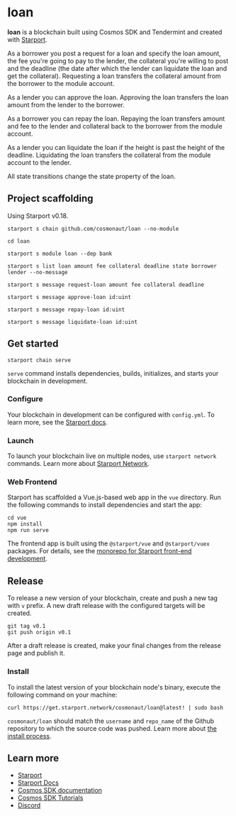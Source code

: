 # loan
**loan** is a blockchain built using Cosmos SDK and Tendermint and created with [Starport](https://github.com/tendermint/starport).

As a borrower you post a request for a loan and specify the loan amount, the fee you're going to pay to the lender, the collateral you're willing to post and the deadline (the date after which the lender can liquidate the loan and get the collateral). Requesting a loan transfers the collateral amount from the borrower to the module account.

As a lender you can approve the loan. Approving the loan transfers the loan amount from the lender to the borrower.

As a borrower you can repay the loan. Repaying the loan transfers amount and fee to the lender and collateral back to the borrower from the module account.

As a lender you can liquidate the loan if the height is past the height of the deadline. Liquidating the loan transfers the collateral from the module account to the lender.

All state transitions change the state property of the loan.

## Project scaffolding

Using Starport v0.18.

```
starport s chain github.com/cosmonaut/loan --no-module

cd loan

starport s module loan --dep bank

starport s list loan amount fee collateral deadline state borrower lender --no-message

starport s message request-loan amount fee collateral deadline

starport s message approve-loan id:uint

starport s message repay-loan id:uint

starport s message liquidate-loan id:uint
```

## Get started

```
starport chain serve
```

`serve` command installs dependencies, builds, initializes, and starts your blockchain in development.

### Configure

Your blockchain in development can be configured with `config.yml`. To learn more, see the [Starport docs](https://docs.starport.network).

### Launch

To launch your blockchain live on multiple nodes, use `starport network` commands. Learn more about [Starport Network](https://github.com/tendermint/spn).

### Web Frontend

Starport has scaffolded a Vue.js-based web app in the `vue` directory. Run the following commands to install dependencies and start the app:

```
cd vue
npm install
npm run serve
```

The frontend app is built using the `@starport/vue` and `@starport/vuex` packages. For details, see the [monorepo for Starport front-end development](https://github.com/tendermint/vue).

## Release
To release a new version of your blockchain, create and push a new tag with `v` prefix. A new draft release with the configured targets will be created.

```
git tag v0.1
git push origin v0.1
```

After a draft release is created, make your final changes from the release page and publish it.

### Install
To install the latest version of your blockchain node's binary, execute the following command on your machine:

```
curl https://get.starport.network/cosmonaut/loan@latest! | sudo bash
```
`cosmonaut/loan` should match the `username` and `repo_name` of the Github repository to which the source code was pushed. Learn more about [the install process](https://github.com/allinbits/starport-installer).

## Learn more

- [Starport](https://github.com/tendermint/starport)
- [Starport Docs](https://docs.starport.network)
- [Cosmos SDK documentation](https://docs.cosmos.network)
- [Cosmos SDK Tutorials](https://tutorials.cosmos.network)
- [Discord](https://discord.gg/cosmosnetwork)
